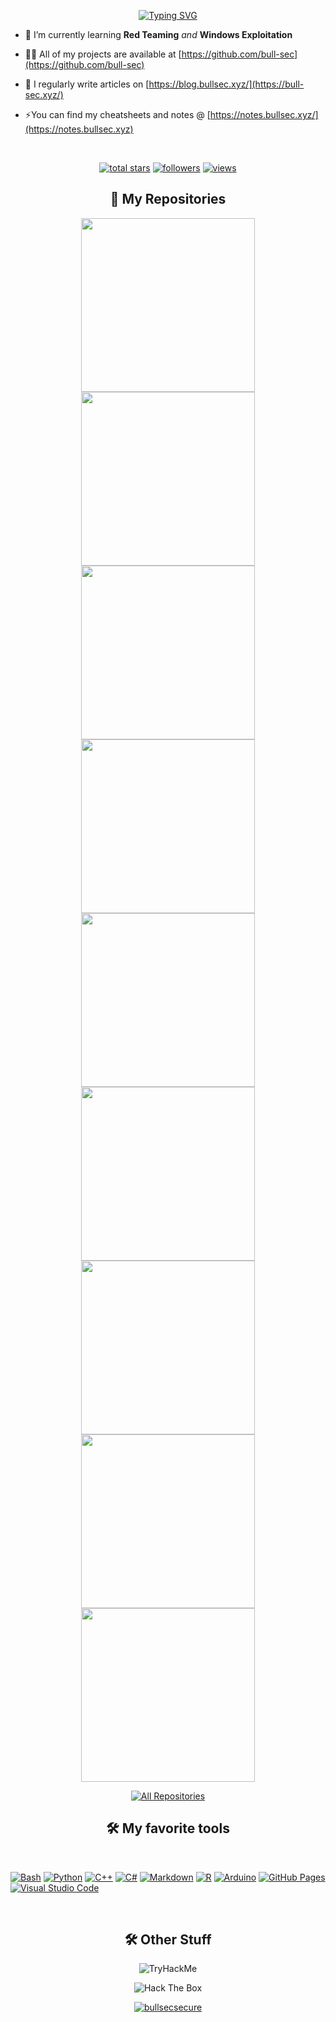 <!-- code inspired by - https://github.com/0xtraw who was inspipred by https://github.com/marlenezw -->

<!-- Typing SVG by DenverCoder1 - https://github.com/DenverCoder1/readme-typing-svg -->
<p align="center">
  <a href="https://git.io/typing-svg"><img src="https://readme-typing-svg.demolab.com?font=Fira+Code&pause=1000&color=F76B43&center=true&vCenter=true&width=435&lines=Welcome+bullsec-security.;Happy+Hacking!!" alt="Typing SVG" /></a>
</p>


- 🌱 I’m currently learning **Red Teaming** *and* **Windows Exploitation**

- 👨‍💻 All of my projects are available at [https://github.com/bull-sec](https://github.com/bull-sec)

- 📝 I regularly write articles on [https://blog.bullsec.xyz/](https://bull-sec.xyz/)

- ⚡You can find my cheatsheets and notes @ [https://notes.bullsec.xyz/](https://notes.bullsec.xyz)

<br>

<!-- Social badges section -->
<!-- Badges with custom icons - https://github.com/DenverCoder1/custom-icon-badges -->
<!-- View counter - https://github.com/DenverCoder1/Simple-View-Counter -->
<p align="center">
  <a href="https://github.com/bull-sec?tab=repositories&sort=stargazers">
    <img alt="total stars" title="Total stars on GitHub" src="https://custom-icon-badges.herokuapp.com/github/stars/bull-sec?color=55960c&style=for-the-badge&labelColor=488207&logo=star"/></a>
  <a href="https://github.com/bull-sec?tab=followers">
    <img alt="followers" title="Follow me on Github" src="https://custom-icon-badges.herokuapp.com/github/followers/bull-sec?color=236ad3&labelColor=1155ba&style=for-the-badge&logo=person-add&label=Follow&logoColor=white"/></a>
  <a href="https://komarev.com/ghpvc/?username=bull-sec">
    <img alt="views" title="GitHub profile views" src="https://komarev.com/ghpvc/?username=bull-sec&style=for-the-badge&color=grey"/></a>
</p>


<h2 align="center">
📘 My Repositories
</h2>

<!-- Repo info cards - https://github.com/anuraghazra/github-readme-stats -->
<!-- Small repo cards (fork) - https://github.com/DenverCoder1/github-readme-stats -->
<p align="center">
  <a href="https://github.com/bull-sec/automata">
  <img width="278" align="center" src="https://github-readme-stats.vercel.app/api/pin/?username=bull-sec&repo=automata&theme=merko&show_icons=true" />
  </a>
    <a href="https://github.com/bull-sec/automata">
  <img width="278" align="center" src="https://github-readme-stats.vercel.app/api/pin/?username=bull-sec&repo=QuickStart&theme=merko&show_icons=true" />
  </a>
      <a href="https://github.com/bull-sec/automata">
  <img width="278" align="center" src="https://github-readme-stats.vercel.app/api/pin/?username=bull-sec&repo=Orwell&theme=merko&show_icons=true" />
  </a>
      <a href="https://github.com/bull-sec/automata">
  <img width="278" align="center" src="https://github-readme-stats.vercel.app/api/pin/?username=bull-sec&repo=ProtoStar&theme=merko&show_icons=true" />
  </a>
      <a href="https://github.com/bull-sec/automata">
  <img width="278" align="center" src="https://github-readme-stats.vercel.app/api/pin/?username=bull-sec&repo=Nebula&theme=merko&show_icons=true" />
  </a>
      <a href="https://github.com/bull-sec/automata">
  <img width="278" align="center" src="https://github-readme-stats.vercel.app/api/pin/?username=bull-sec&repo=passwordcheck&theme=merko&show_icons=true" />
  </a>
      <a href="https://github.com/bull-sec/automata">
  <img width="278" align="center" src="https://github-readme-stats.vercel.app/api/pin/?username=bull-sec&repo=DotFiles&theme=merko&show_icons=true" />
  </a>
      <a href="https://github.com/bull-sec/automata">
  <img width="278" align="center" src="https://github-readme-stats.vercel.app/api/pin/?username=bull-sec&repo=bull-sec.github.io&theme=merko&show_icons=true" />
  </a>
        <a href="https://github.com/bull-sec/automata">
  <img width="278" align="center" src="https://github-readme-stats.vercel.app/api/pin/?username=bull-sec&repo=HelmetCheck&theme=merko&show_icons=true" />
  </a>
</p>






<p align="center">
  <a href="https://github.com/bull-sec?tab=repositories&q=&type=&language=&sort=stargazers"><img alt="All Repositories" title="All Repositories" src="https://custom-icon-badges.herokuapp.com/badge/-All%20Repos-2962FF?style=for-the-badge&logoColor=white&logo=repo"/></a>
</p>


<h2 align="center">
 🛠️ My favorite tools
</h2>

<br>

<p align="center">
  <p align="left">
    <a href="https://github.com/search?q=user%3Amarlenezw+language%3Abash"><img alt="Bash" src="https://img.shields.io/badge/Bash-121011.svg?logo=gnu-bash&logoColor=white"></a>
    <a href="https://github.com/search?q=user%3Amarlenezw+language%3Apython"><img alt="Python" src="https://img.shields.io/badge/Python-14354C.svg?logo=python&logoColor=white"></a>
    <a href="https://github.com/search?q=user%3Amarlenezw+language%3Acpp"><img alt="C++" src="https://custom-icon-badges.herokuapp.com/badge/C++-9C033A.svg?logo=cpp2&logoColor=white"></a>
    <a href="https://github.com/search?q=user%3Amarlenezw+language%3Acsharp"><img alt="C#" src="https://custom-icon-badges.herokuapp.com/badge/C%23-68217A.svg?logo=cs2&logoColor=white"></a>
    <a href="https://github.com/search?q=user%3Amarlenezw+language%3Amarkdown"><img alt="Markdown" src="https://img.shields.io/badge/Markdown-000000.svg?logo=markdown&logoColor=white"></a>
    <a href="https://github.com/search?q=user%3Amarlenezw+language%3Ar"><img alt="R" src="https://img.shields.io/badge/R-276DC3.svg?logo=r&logoColor=white"></a>
    <a href="#"><img alt="Arduino" src="https://img.shields.io/badge/-Arduino-00979D?logo=Arduino&logoColor=white"></a>
    <a href="#"><img alt="GitHub Pages" src="https://img.shields.io/badge/GitHub%20Pages-327FC7.svg?logo=github&logoColor=white"></a>
    <a href="#"><img alt="Visual Studio Code" src="https://img.shields.io/badge/Visual%20Studio%20Code-0078d7.svg?logo=visual-studio-code&logoColor=white"></a>
    </p align="left">
</p align="center">

<br>

<h2 align="center">
 🛠️ Other Stuff
</h2>

<p align="center">
<img src="https://tryhackme-badges.s3.amazonaws.com/MrBulldops.png" alt="TryHackMe">
</p>
<p align="center">
<img src="https://www.hackthebox.eu/badge/image/12286" alt="Hack The Box">
</p>

<p align="center"> <a href="https://twitter.com/bullsecsecure" target="blank"><img src="https://img.shields.io/twitter/follow/bullsecsecure?logo=twitter&style=for-the-badge" alt="bullsecsecure" /></a> </p>
